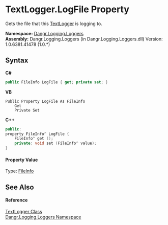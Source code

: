 # TextLogger.LogFile Property 
 

Gets the file that this <a href="T_Dangr_Logging_Loggers_TextLogger">TextLogger</a> is logging to.

**Namespace:**&nbsp;<a href="N_Dangr_Logging_Loggers">Dangr.Logging.Loggers</a><br />**Assembly:**&nbsp;Dangr.Logging.Loggers (in Dangr.Logging.Loggers.dll) Version: 1.0.6381.41478 (1.0.*)

## Syntax

**C#**<br />
``` C#
public FileInfo LogFile { get; private set; }
```

**VB**<br />
``` VB
Public Property LogFile As FileInfo
	Get
	Private Set
```

**C++**<br />
``` C++
public:
property FileInfo^ LogFile {
	FileInfo^ get ();
	private: void set (FileInfo^ value);
}
```


#### Property Value
Type: <a href="http://msdn2.microsoft.com/en-us/library/akth6b1k" target="_blank">FileInfo</a>

## See Also


#### Reference
<a href="T_Dangr_Logging_Loggers_TextLogger">TextLogger Class</a><br /><a href="N_Dangr_Logging_Loggers">Dangr.Logging.Loggers Namespace</a><br />
